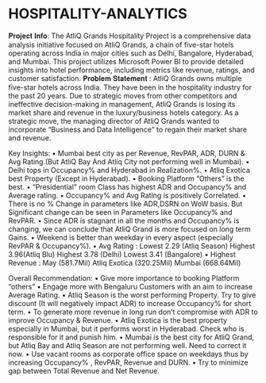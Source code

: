 # HOSPITALITY-ANALYTICS

𝐏𝐫𝐨𝐣𝐞𝐜𝐭 𝐈𝐧𝐟𝐨: 
The AtliQ Grands Hospitality Project is a comprehensive data analysis initiative focused on AtliQ Grands, a chain of five-star hotels operating across India in major cities such as Delhi, Bangalore, Hyderabad, and Mumbai. This project utilizes Microsoft Power BI to provide detailed insights into hotel performance, including metrics like revenue, ratings, and customer satisfaction.
𝐏𝐫𝐨𝐛𝐥𝐞𝐦 𝐒𝐭𝐚𝐭𝐞𝐦𝐞𝐧𝐭 : 
AtliQ Grands owns multiple five-star hotels across India. They have been in the hospitality industry for the past 20 years. Due to strategic moves from other competitors and ineffective decision-making in management, AtliQ Grands is losing its market share and revenue in the luxury/business hotels category. As a strategic move, the managing director of AtliQ Grands wanted to incorporate “Business and Data Intelligence” to regain their market share and revenue. 

Key Insights:
• Mumbai best city as per Revenue, RevPAR, ADR, DURN & Avg Rating.(But AtliQ Bay And Atliq City not performing well in Mumbai).
• Delhi tops in Occupancy% and Hyderabad in Realization%.
• Atliq Exotica best Property (Except in Hyderabad).
• Booking Platform “Others” is the best.
• “Presidential” room Class has highest ADR and Occupancy% and Average rating.
• Occupancy% and Avg Rating is positively Correlated.
• There is no % Change in parameters like ADR,DSRN on WoW basis. But Significant change can be seen in Parameters like Occupancy% and RevPAR.
• Since ADR is stagnant in all the months and Occupancy% is changing, we can conclude that AtliQ Grand is more focused on long term Gains.
• Weekend is better than weekday in every aspect (especially RevPAR & Occupancy%).
• Avg Rating :  Lowest 2.29 (Atliq Season)
                          Highest 3.96(Atliq Blu)
	            Highest  3.78 (Delhi)
                          Lowest 3.41 (Bangalore)
• Highest Revenue : May (581.7Mil)
                                     Atliq Exotica (320.25Mil)
                                     Mumbai (668.64Mil)

Overall Recommendation:
• Give more importance to booking Platform “others”
• Engage more with Bengaluru Customers with an aim to increase Average Rating.
• Atliq Season is the worst performing Property. Try to give discount (It will negatively impact ADR) to increase Occupancy% for short term. 
• To generate more revenue in long run don’t compromise with ADR to improve Occupancy & Revenue. 
• Atliq Exotica is the best property especially in Mumbai, but it performs worst in Hyderabad. Check who is responsible for it and punish him.
• Mumbai is the best city for AtliQ Grand, but Atliq Bay and Atliq Season are not performing well. Need to correct it now.
• Use vacant rooms as corporate office space on weekdays thus by increasing Occupancy% , RevPAR, Revenue and DURN.
• Try to minimize gap between Total Revenue and Net Revenue.



